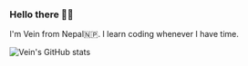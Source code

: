 ### Hello there 👋🏻

I'm Vein from Nepal🇳🇵. I learn coding whenever I have time.

![Vein's GitHub stats](https://github-readme-stats.vercel.app/api?username=Vein05&count_private=true&show_icons=true)

